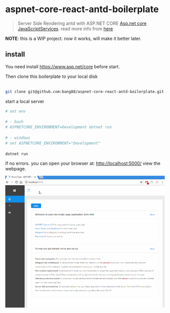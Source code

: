 # aspnet-core-react-antd-boilerplate
> Server Side Rendering antd with ASP.NET CORE [Asp.net core JavaScriptServices](https://github.com/aspnet/JavaScriptServices). read more info from [here](https://github.com/aspnet/JavaScriptServices/tree/dev/src/Microsoft.AspNetCore.SpaServices#server-side-prerendering) 

**NOTE**: this is a WIP project. now it works, will make it better later.

## install

You need install <https://www.asp.net/core> before start.

Then clone this boilerplate to your local disk

```sh

git clone git@github.com:bang88/aspnet-core-react-antd-boilerplate.git

```

start a local server

```sh
# set env

# - bash
# ASPNETCORE_ENVIRONMENT=Development dotnet run 

# - windows
# set ASPNETCORE_ENVIRONMENT="Development"

dotnet run

```

If no errors. you can open your browser at: <http://localhost:5000/> view the webpage.

![screenshot](preview.gif)